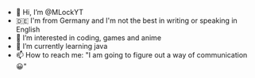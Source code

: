 - 👋 Hi, I’m @MLockYT
- 🇩🇪 I'm from Germany and I'm not the best in writing or speaking in English
- 👀 I’m interested in coding, games and anime
- 🌱 I’m currently learning java
- 📫 How to reach me: "I am going to figure out a way of communication 😀"
